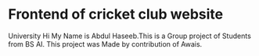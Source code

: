 # Frontend of cricket club website 
University 
Hi My Name is Abdul Haseeb.This is a Group project of Students from BS AI.
This project was Made by contribution of Awais.
